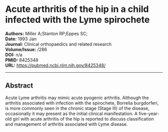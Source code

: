 # Acute arthritis of the hip in a child infected with the Lyme spirochete

**Authors:** Miller A;Stanton RP;Eppes SC;  
**Date:** 1993 Jan  
**Journal:** Clinical orthopaedics and related research  
**Volume/Issue:** /286  
**DOI:** n/a  
**PMID:** 8425348  
**URL:** https://pubmed.ncbi.nlm.nih.gov/8425348/

---

## Abstract

Acute Lyme arthritis may mimic acute pyogenic arthritis. Although the arthritis associated with infection with the spirochete, Borrelia burgdorferi, is more commonly seen in the chronic stage (Stage III) of the disease, occasionally it may present as the initial clinical manifestation. A five-year-old girl with acute arthritis of the hip is reported to discuss classification and management of arthritis associated with Lyme disease.
